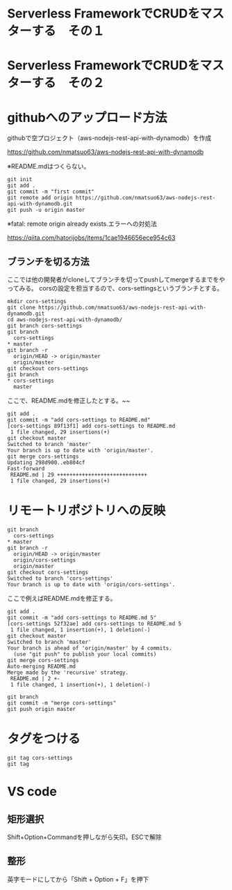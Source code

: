 # Serverless FrameworkでCRUDをマスターする　その１

# Serverless FrameworkでCRUDをマスターする　その２

# githubへのアップロード方法
githubで空プロジェクト（aws-nodejs-rest-api-with-dynamodb）を作成

https://github.com/nmatsuo63/aws-nodejs-rest-api-with-dynamodb

※README.mdはつくらない。

```
git init
git add .
git commit -m "first commit"
git remote add origin https://github.com/nmatsuo63/aws-nodejs-rest-api-with-dynamodb.git
git push -u origin master
```

※fatal: remote origin already exists.エラーへの対処法

https://qiita.com/hatorijobs/items/1cae1946656ece954c63

## ブランチを切る方法
ここでは他の開発者がcloneしてブランチを切ってpushしてmergeするまでをやってみる。
corsの設定を担当するので、cors-settingsというブランチとする。

```
mkdir cors-settings
git clone https://github.com/nmatsuo63/aws-nodejs-rest-api-with-dynamodb.git
cd aws-nodejs-rest-api-with-dynamodb/
git branch cors-settings
git branch
  cors-settings
* master
git branch -r
  origin/HEAD -> origin/master
  origin/master
git checkout cors-settings
git branch
* cors-settings
  master
```

ここで、README.mdを修正したとする。~~

```
git add .
git commit -m "add cors-settings to README.md"
[cors-settings 89f13f1] add cors-settings to README.md
 1 file changed, 29 insertions(+)
git checkout master
Switched to branch 'master'
Your branch is up to date with 'origin/master'.
git merge cors-settings
Updating 298d900..eb804cf
Fast-forward
 README.md | 29 +++++++++++++++++++++++++++++
 1 file changed, 29 insertions(+)
```


# リモートリポジトリへの反映

```
git branch
  cors-settings
* master
git branch -r
  origin/HEAD -> origin/master
  origin/cors-settings
  origin/master
git checkout cors-settings
Switched to branch 'cors-settings'
Your branch is up to date with 'origin/cors-settings'.
```

ここで例えばREADME.mdを修正する。

```
git add .
git commit -m "add cors-settings to README.md 5"
[cors-settings 52f32ae] add cors-settings to README.md 5
 1 file changed, 1 insertion(+), 1 deletion(-)
git checkout master
Switched to branch 'master'
Your branch is ahead of 'origin/master' by 4 commits.
  (use "git push" to publish your local commits)
git merge cors-settings
Auto-merging README.md
Merge made by the 'recursive' strategy.
 README.md | 2 +-
 1 file changed, 1 insertion(+), 1 deletion(-)
```

```
git branch
git commit -m "merge cors-settings"
git push origin master
```
# タグをつける

```
git tag cors-settings
git tag
```

# VS code
## 矩形選択
Shift+Option+Commandを押しながら矢印。ESCで解除
## 整形
英字モードにしてから「Shift + Option + F」を押下
